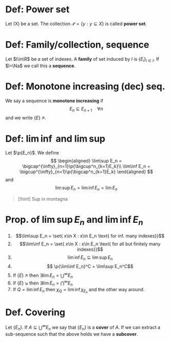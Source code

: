 # Def: Power set
Let \(X\) be a set. The collection $\mathcal{P} = \{ y : y\subseteq X\}$ is called **power set**.

# Def: Family/collection, sequence
Let $I\in\R$ be a set of indexes. A **family** of set induced by $I$ is $\{E_i\}_{i\in I}$. If $I=\Na$ we call this a **sequence**.

# Def: Monotone increasing (dec) seq.
We say a sequence is **monotone increasing** if 
$$
E_n\subseteq E_{n+1} \quad \forall n
$$
and we write $\{E\}\!\!\nearrow$. 

# Def: $\lim\inf$ and $\lim\sup$
Let $\p{E_n}$. We define
$$
\begin{aligned}
\lim\sup E_n = \bigcap^{\infty}_{n=1}\p{\bigcup^n_{k=1}E_k}\\
\lim\inf E_n = \bigcup^{\infty}_{n=1}\p{\bigcap^n_{k=1}E_k}
\end{aligned}
$$
and 
$$
\lim\sup E_n = \lim\inf E_n = \lim E_n
$$
>[!hint] 
>Sup in montagna

# Prop. of $\lim\sup E_n$ and $\lim\inf E_n$
1. $$\lim\sup E_n = \set{ x\in X : x\in E_n \text{ for inf. many indexes}}$$
2. $$\lim\inf E_n = \set{ x\in X : x\in E_n \text{ for all but finitely many indexes}}$$
3. $$\lim\inf E_n \subseteq \lim\sup E_n$$
4.  $$ \p{\lim\inf E_n}^C = \lim\sup E_n^C$$
5. If  $\{E\}\!\!\nearrow$  then $\exists \lim E_n = \bigcup^\infty E_n$
6. If  $\{E\}\!\!\searrow$  then $\exists \lim E_n = \bigcap^\infty E_n$
7. If $Q = \lim\inf E_n$ then $\chi_Q = \lim\inf \chi_{E_n}$ and the other way around.

# Def. Covering
Let $\{E_n\}$. If $A\subseteq\bigcup^\infty E_n$ we say that $\{E_n\}$ is a **cover** of $A$. If we can extract a sub-sequence such that the above holds we have a **subcover**.







